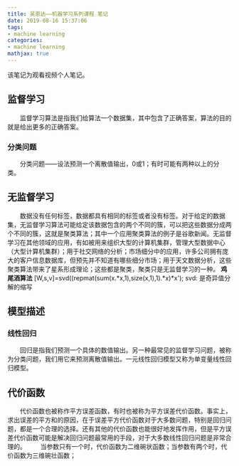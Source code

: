 ```yaml
---
title: 吴恩达——机器学习系列课程 笔记
date: 2019-08-16 15:37:06
tags:
- machine learning
categories:
- machine learning
mathjax: true
---
```


该笔记为观看视频个人笔记。

## 监督学习
&emsp;&emsp;监督学习算法是指我们给算法一个数据集，其中包含了正确答案，算法的目的就是给出更多的正确答案。

### 分类问题
&emsp;&emsp;分类问题——设法预测一个离散值输出，0或1；有时可能有两种以上的分类。

## 无监督学习
&emsp;&emsp;数据没有任何标签，数据都具有相同的标签或者没有标签。对于给定的数据集，无监督学习算法可能给定该数据包含的两个不同的簇，可以把这些数据分成两个不同的簇，这就是聚类算法；其中一个应用聚类算法的例子是谷歌新闻。无监督学习在其他领域的应用，有如被用来组织大型的计算机集群，管理大型数据中心（大型计算机集群）；用于社交网络的分析；市场细分中的应用，许多公司拥有庞大的客户信息数据库，但预先并不知道有哪些细分市场；用于天文数据分析，这些聚类算法带来了星系形成理论；这些都是聚类，聚类只是无监督学习的一种。 
**鸡尾酒算法**
[W,s,v]=svd((repmat(sum(x.*x,1),size(x,1),1).*x)*x');
svd: 是奇异值分解的缩写

## 模型描述
### 线性回归
&emsp;&emsp;回归是指我们预测一个具体的数值输出。另一种最常见的监督学习问题，被称为分类问题，我们用它来预测离散值输出。一元线性回归模型又称为单变量线性回归模型。

## 代价函数
&emsp;&emsp;代价函数也被称作平方误差函数，有时也被称为平方误差代价函数。事实上，求出误差的平方和的原因，在于误差平方代价函数对于大多数问题，特别是回归问题，都是一个合理的选择。还有其他的代价函数也能很好地发挥作用，但是平方误差代价函数可能是解决回归问题最常用的手段，对于大多数线性回归问题是非常合理的。
&emsp;&emsp;当参数只有一个时，代价函数为二维碗状函数；当参数有两个时，代价函数为三维碗壮函数；